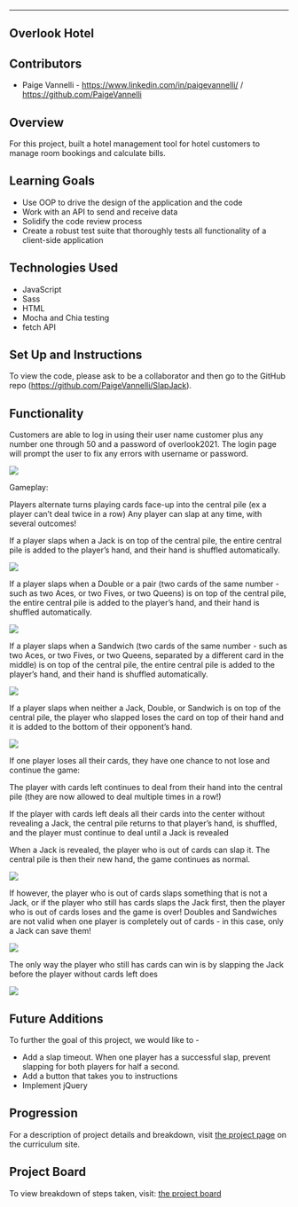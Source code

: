 
---
Overlook Hotel
---
## Contributors

* Paige Vannelli - https://www.linkedin.com/in/paigevannelli/ / https://github.com/PaigeVannelli

## Overview

For this project, built a hotel management tool for hotel customers to manage room bookings and calculate bills.

## Learning Goals

* Use OOP to drive the design of the application and the code
* Work with an API to send and receive data
* Solidify the code review process
* Create a robust test suite that thoroughly tests all functionality of a client-side application

## Technologies Used  

* JavaScript
* Sass
* HTML
* Mocha and Chia testing
* fetch API

## Set Up and Instructions

To view the code, please ask to be a collaborator and then go to the GitHub repo (https://github.com/PaigeVannelli/SlapJack).

## Functionality

Customers are able to log in using their user name customer plus any number one through 50 and a password of overlook2021. The login page will prompt the user to fix any errors
with username or password.

![](./assets/customer-login.gif)

Gameplay:

Players alternate turns playing cards face-up into the central pile (ex a player can’t deal twice in a row)
Any player can slap at any time, with several outcomes!

If a player slaps when a Jack is on top of the central pile, the entire central pile is added to the player’s hand, and their hand is shuffled automatically.

![](./assets/slapsjack.gif)

If a player slaps when a Double or a pair (two cards of the same number - such as two Aces, or two Fives, or two Queens) is on top of the central pile, the entire central pile is added to the player’s hand, and their hand is shuffled automatically.

![](./assets/slapdouble.gif)

If a player slaps when a Sandwich (two cards of the same number - such as two Aces, or two Fives, or two Queens, separated by a different card in the middle) is on top of the central pile, the entire central pile is added to the player’s hand, and their hand is shuffled automatically.

![](./assets/slapsandwich.gif)

If a player slaps when neither a Jack, Double, or Sandwich is on top of the central pile, the player who slapped loses the card on top of their hand and it is added to the bottom of their opponent’s hand.

![](./assets/badslap.gif)

If one player loses all their cards, they have one chance to not lose and continue the game:

The player with cards left continues to deal from their hand into the central pile (they are now allowed to deal multiple times in a row!)

If the player with cards left deals all their cards into the center without revealing a Jack, the central pile returns to that player’s hand, is shuffled, and the player must continue to deal until a Jack is revealed

When a Jack is revealed, the player who is out of cards can slap it. The central pile is then their new hand, the game continues as normal.

![](./assets/slapbackin.gif)

If however, the player who is out of cards slaps something that is not a Jack, or if the player who still has cards slaps the Jack first, then the player who is out of cards loses and the game is over!
Doubles and Sandwiches are not valid when one player is completely out of cards - in this case, only a Jack can save them!

![](./assets/slapjackwingame.gif)

The only way the player who still has cards can win is by slapping the Jack before the player without cards left does

![](./assets/badslapwingame.gif)


## Future Additions

To further the goal of this project, we would like to -
* Add a slap timeout. When one player has a successful slap, prevent slapping for both players for half a second.
* Add a button that takes you to instructions
* Implement jQuery

## Progression

For a description of project details and breakdown, visit [the project page](https://frontend.turing.io/projects/module-1/slapjack.html) on the curriculum site.


## Project Board

To view breakdown of steps taken, visit: [the project board](https://github.com/PaigeVannelli/SlapJack/projects/1)
